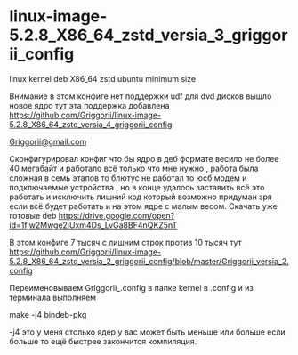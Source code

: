 # linux-image-5.2.8_X86_64_zstd_versia_3_griggorii_config
linux kernel deb X86_64 zstd ubuntu minimum size

Внимание в этом конфиге нет поддержки udf для dvd дисков вышло новое ядро тут эта поддержка добавлена https://github.com/Griggorii/linux-image-5.2.8_X86_64_zstd_versia_4_griggorii_config

Griggorii@gmail.com

Сконфигурировал конфиг что бы ядро в деб формате весило не более 40 мегабайт и работало всё только что мне нужно , работа 
была сложная в семь этапов то блютус не работал то юсб модем и подключаемые устройства , но в конце удалось заставить всё 
это работать и исключить лишний код который возможно придуман зря если всё будет работать и на этом ядре с малым весом.
Скачать уже готовые deb https://drive.google.com/open?id=1fjw2Mwge2iUxm4Ds_LvGa8BF4nQKZ5nT 

В этом конфиге 7 тысяч с лишним строк против 10 тысяч тут https://github.com/Griggorii/linux-image-5.2.8_X86_64_zstd_versia_2_griggorii_config/blob/master/Griggorii_versia_2.config


Переименовываем Griggorii_.config в папке kernel в .config и из терминала 
выполняем

make -j4 bindeb-pkg

-j4 это у меня столько ядер у вас может быть меньше или больше если больше 
то ещё быстрее закончится компиляция.

